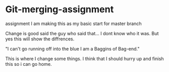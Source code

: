 # Git-merging-assignment
assignment
I am making this as my basic start for master branch

Change is good said the guy who said that... I dont know who it was.
But yes this will show the diffrences.

"I can't go running off into the blue I am a Baggins of Bag-end."

This is where I change some things. I think that I should hurry up and finish this so i can go home.

